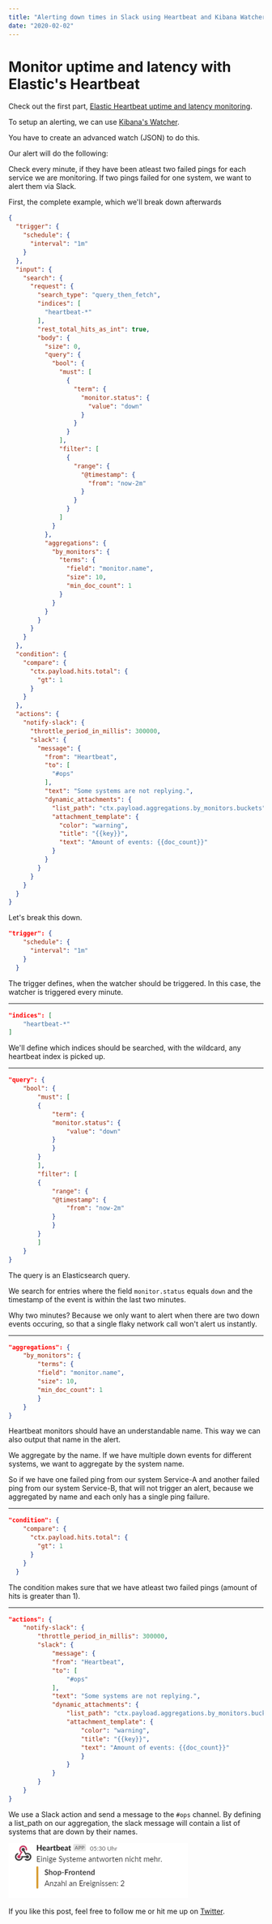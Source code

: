 ```yaml
---
title: "Alerting down times in Slack using Heartbeat and Kibana Watchers"
date: "2020-02-02"
---
```


# Monitor uptime and latency with Elastic's Heartbeat

Check out the first part, [Elastic Heartbeat uptime and latency monitoring](/posts/2020-02-02-elastic-heartbeat-uptime-latency-monitoring).

To setup an alerting, we can use [Kibana's Watcher](https://www.elastic.co/guide/en/kibana/current/watcher-ui.html).

You have to create an advanced watch (JSON) to do this.

Our alert will do the following:

Check every minute, if they have been atleast two failed pings for each service we are monitoring.
If two pings failed for one system, we want to alert them via Slack.

First, the complete example, which we'll break down afterwards

```json
{
  "trigger": {
    "schedule": {
      "interval": "1m"
    }
  },
  "input": {
    "search": {
      "request": {
        "search_type": "query_then_fetch",
        "indices": [
          "heartbeat-*"
        ],
        "rest_total_hits_as_int": true,
        "body": {
          "size": 0,
          "query": {
            "bool": {
              "must": [
                {
                  "term": {
                    "monitor.status": {
                      "value": "down"
                    }
                  }
                }
              ],
              "filter": [
                {
                  "range": {
                    "@timestamp": {
                      "from": "now-2m"
                    }
                  }
                }
              ]
            }
          },
          "aggregations": {
            "by_monitors": {
              "terms": {
                "field": "monitor.name",
                "size": 10,
                "min_doc_count": 1
              }
            }
          }
        }
      }
    }
  },
  "condition": {
    "compare": {
      "ctx.payload.hits.total": {
        "gt": 1
      }
    }
  },
  "actions": {
    "notify-slack": {
      "throttle_period_in_millis": 300000,
      "slack": {
        "message": {
          "from": "Heartbeat",
          "to": [
            "#ops"
          ],
          "text": "Some systems are not replying.",
          "dynamic_attachments": {
            "list_path": "ctx.payload.aggregations.by_monitors.buckets",
            "attachment_template": {
              "color": "warning",
              "title": "{{key}}",
              "text": "Amount of events: {{doc_count}}"
            }
          }
        }
      }
    }
  }
}
```

Let's break this down.

```json
"trigger": {
    "schedule": {
      "interval": "1m"
    }
  }
```

The trigger defines, when the watcher should be triggered.
In this case, the watcher is triggered every minute.

---

```json
"indices": [
    "heartbeat-*"
]
```

We'll define which indices should be searched, with the wildcard, any heartbeat index is picked up.

---

```json
"query": {
    "bool": {
        "must": [
        {
            "term": {
            "monitor.status": {
                "value": "down"
            }
            }
        }
        ],
        "filter": [
        {
            "range": {
            "@timestamp": {
                "from": "now-2m"
            }
            }
        }
        ]
    }
}
```

The query is an Elasticsearch query.

We search for entries where the field `monitor.status` equals `down` and the timestamp of the event is within the last two minutes.

Why two minutes? Because we only want to alert when there are two down events occuring, so that a single flaky network call won't alert us instantly.

---

```json
"aggregations": {
    "by_monitors": {
        "terms": {
        "field": "monitor.name",
        "size": 10,
        "min_doc_count": 1
        }
    }
}
```

Heartbeat monitors should have an understandable name.
This way we can also output that name in the alert.

We aggregate by the name.
If we have multiple down events for different systems, we want to aggregate by the system name.

So if we have one failed ping from our system Service-A and another failed ping from our system Service-B, that will not trigger an alert, because we aggregated by name and each only has a single ping failure.

---

```json
"condition": {
    "compare": {
      "ctx.payload.hits.total": {
        "gt": 1
      }
    }
  }
```

The condition makes sure that we have atleast two failed pings (amount of hits is greater than 1).

---

```json
"actions": {
    "notify-slack": {
        "throttle_period_in_millis": 300000,
        "slack": {
            "message": {
            "from": "Heartbeat",
            "to": [
                "#ops"
            ],
            "text": "Some systems are not replying.",
            "dynamic_attachments": {
                "list_path": "ctx.payload.aggregations.by_monitors.buckets",
                "attachment_template": {
                    "color": "warning",
                    "title": "{{key}}",
                    "text": "Amount of events: {{doc_count}}"
                    }
                }
            }
        }
    }
}
```

We use a Slack action and send a message to the `#ops` channel.
By defining a list_path on our aggregation, the slack message will contain a list of systems that are down by their names.

![Heartbeat Slack Alert](./heartbeat_alert.PNG)

If you like this post, feel free to follow me or hit me up on [Twitter](https://twitter.com/kevcodez).